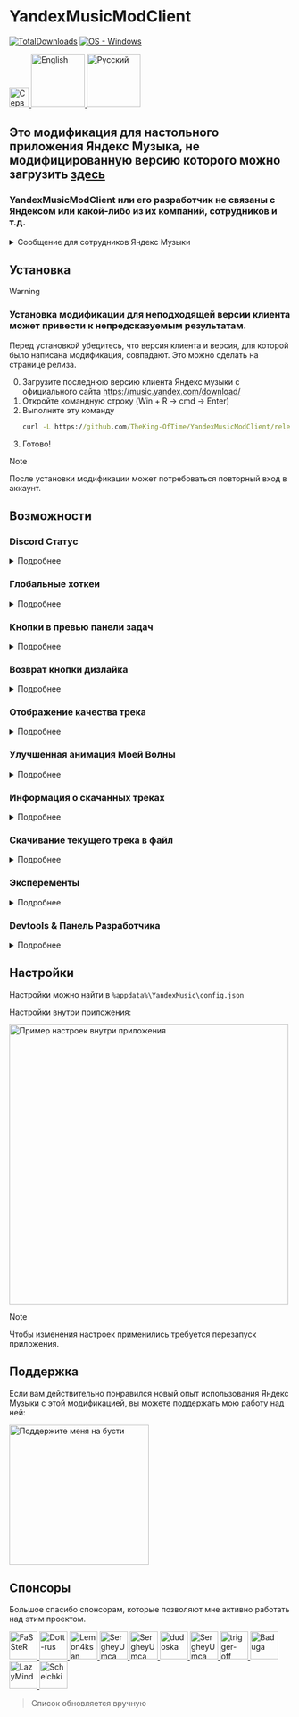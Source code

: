 # YandexMusicModClient
[![TotalDownloads](https://img.shields.io/github/downloads/TheKing-OfTime/YandexMusicModClient/total?label=Загрузок)](https://github.com/TheKing-OfTime/YandexMusicModClient/releases "Download") [![OS - Windows](https://img.shields.io/badge/OS-Windows-blue?logo=windows&logoColor=white)](https://github.com/TheKing-OfTime/YandexMusicModClient/releases "Download")

<p align="left">
	<a href="https://discord.gg/HGNKDxwHEH">
      <img height="35.48" alt="Сервер" src="https://github.com/user-attachments/assets/b7c8a272-b48c-411f-aca3-6512086a9a18">
   </a>
   <a href="https://github.com/TheKing-OfTime/YandexMusicModClient/">
      <img width="96" alt="English" src="https://github.com/TheKing-OfTime/YandexMusicModClient/blob/master/assets/En_Badge.png">
   </a>
  <a href="https://github.com/TheKing-OfTime/YandexMusicModClient/blob/master/doc/ru/README.md">
      <img width="96" alt="Русский" src="https://github.com/TheKing-OfTime/YandexMusicModClient/blob/master/assets/Ru_Badge_Highlighted.png">
   </a>
</p>

## Это модификация для настольного приложения Яндекс Музыка, не модифицированную версию которого можно загрузить [здесь](https://music.yandex.com/download/)
### YandexMusicModClient или его разработчик не связаны с Яндексом или какой-либо из их компаний, сотрудников и т.д.
<details>
   <summary>Сообщение для сотрудников Яндекс Музыки</summary>
   
   Поскольку вы сочли мой код полезным и скопировали некоторые части [отсюда](https://github.com/TheKing-OfTime/YandexMusicModClient/commit/5384285a8de1101102fc21f593266807b38a304f#diff-c314348839e9fcfdd871cc449297e9cf3f9631701ff29758014ba11bf9200ba0) (более конкретно, событие PLAYER_ACTION) и добавили его в ванильный клиент, возможно, вы захотите нанять меня.
   Моя работа будет намного эффективнее, если я буду работать над исходным кодом в уютном офисе, а не с минифицированной и прогнанной через webpack версией кода
</details>


## Установка

> [!WARNING]  
> ### Установка модификации для неподходящей версии клиента может привести к непредсказуемым результатам.
> Перед установкой убедитесь, что версия клиента и версия, для которой было написана модификация, совпадают.
> Это можно сделать на странице релиза.

0. Загрузите последнюю версию клиента Яндекс музыки с официального сайта https://music.yandex.com/download/
1. Откройте командную строку (Win + R -> cmd -> Enter)
2. Выполните эту команду
   ```bat
   curl -L https://github.com/TheKing-OfTime/YandexMusicModClient/releases/latest/download/app.asar > %localappdata%/Programs/YandexMusic/resources/app.asar
   ```
3. Готово!

> [!NOTE]  
> После установки модификации может потребоваться повторный вход в аккаунт.


## Возможности

### Discord Статус
<details>
   <summary>Подробнее</summary>

<details>
   <summary>Настройки</summary>
   
      "discordRPC": {
			"enable": true or false,                         //Включает или отключает disocrd RPC
			"applicationIDForRPC": "1124055337234858005",    //ID пользовательского приложения вашего для discord RPC
			"showButtons": true or false,                    //Включает или отключает все кнопки в статусе discord 
			"overrideDeepLinksExperiment": true or false,    //Включает или отключает разделение веб-кнопок и кнопок рабочего стола на одну кнопку
			"showGitHubButton": true or false,               //Включает или отключает кнопку Github, если для параметра overrideDeepLinksExperiment установлено значение true
			"afkTimeout": 15,				 //Время в минутах через которое статус в дискорде пропадёт если трек был поставлен на паузу.
			"showAlbum": true or false,                      //Включает или отключает строчку с информацией о альбоме в статусе discord 
   			"showSmallIcon": true or false,                  //Включает или отключает икноку статуса прослушивания в статусе discord 
      }
      
</details>

   
Добавляет поддержку отображения текущего трека как статуса в Discord
![image](https://github.com/user-attachments/assets/ff3b0726-6f83-4849-bce6-c5eb31523efa)

</details>

### Глобальные хоткеи
<details>
   <summary>Подробнее</summary>

   
Добавляет поддержку глобальных хоткеев.

<details>
   <summary>Настройки</summary>
   
	"globalShortcuts": {
		"TOGGLE_PLAY": "Ctrl+/",
		"MOVE_FORWARD": "Ctrl+,",
		"MOVE_BACKWARD": "Ctrl+.",
		"TOGGLE_SHUFFLE": "Ctrl+\'",
		"REPEAT_NONE": undefined,
		"REPEAT_CONTEXT": undefined,
		"REPEAT_NONE": undefined,
	}
      
</details>

</details>

### Кнопки в превью панели задач
<details>
   <summary>Подробнее</summary>

   
Добавляет поддержку расширений панели задач (Taskbar Extensions)

<details>
   <summary>Настройки</summary>
      
      "taskBarExtensions": {
			"enable": true or false //Включает или отключает расширения панели задач
		}
      
</details>

![image](https://github.com/TheKing-OfTime/YandexMusicModClient/assets/68960526/8c3711a3-4bb7-4601-a291-b5c7eb5f58f0)

</details>

### Возврат кнопки дизлайка
<details>
   <summary>Подробнее</summary>
   
Возвращает кнопку дизлайка в плеер на главной.

![image](https://github.com/user-attachments/assets/22a83331-dfc4-4c7b-92c9-4fdbe2758910)

</details>

### Отображение качества трека
<details>
   <summary>Подробнее</summary>
   
Отображает качество либо кодек текущего трека

<details>
   <summary>Настройки</summary>
      
	"playerBarEnhancement": {
  		"showDislikeButton": true //Включает или выключает отображение кнопки дизлайка в проигрывателе.
		"showCodecInsteadOfQualityMark": true //Показать кодек вместо качества
	}
      
</details>

![image](https://github.com/user-attachments/assets/da143017-b9ff-4faf-91dc-b9ccc81b1e2f)
![image](https://github.com/user-attachments/assets/3e5b6fb2-fbd3-4e04-880c-f1e556d8c4ef)

</details>

### Улучшенная анимация Моей Волны
<details>
   <summary>Подробнее</summary>
   
Улучшает поведение анимации Моей Волны. Она начинает лучше адаптироваться к музыке. Также позволяет настраивать частоту кадров в секунду при рендеринге анимации.
<details>
   <summary>Настройки</summary>
      
      "vibeAnimationEnhancement": {
	    "maxFPS": 25,             	// Максимально допустимая частота кадров в секунду. По умолчанию: 25. Рекомендуемое: 25 - 144. Не устанавливайте значание меньше 1
	    "intensityCoefficient": 1, 	// Чувствительность музыкального анализа. По умолчанию: 1; Рекомендуемое: 0,5 - 2; При значении 0 отключается улучшение анимации (почти :D)
	    "linearDeBoost": 5,		// [УСТАРЕЛО] Коэффициент выделения пиков в треке от основного трека. По умолчанию: 5. Рекомендуемое: 2 - 8. Если 1, отключает разделение пиков.
	    "playOnAnyEntity": false,	// Если включено, анимация воспроизводится, даже если источник трека не Моя Волна.
	    "disableRendering": false	// Полностью отключает анимацию. Используйте только если почувствуете значительное падение кадров в секунду. В противном случае подберите оптимальное значение параметра maxFPS для вашей системы.
      }
      
</details>

До:

https://github.com/user-attachments/assets/23a8da4d-3d6a-43c6-a5f5-965e065ed912

После:

https://github.com/user-attachments/assets/b062a3ee-d05e-4cf3-8e03-b6f8bf66525c

</details>

### Информация о скачанных треках
<details>
   <summary>Подробнее</summary>
   
Добавляет информацию о скачанных треках на страницу настроек (количество скачанных треков и используемое хранилище для скачанных треков)

![image](https://github.com/user-attachments/assets/d3ba9ada-941c-4bd2-8c53-dad54090bf4e)


</details>

### Скачивание текущего трека в файл
<details>
   <summary>Подробнее</summary>
   
Позволяет скачать текущий трек вам на ПК. Нажмите на иконку качества/кодека трека чтобы выбрать путь для размещения файла. 

</details>

### Эксперементы
<details>
   <summary>Подробнее</summary>
   
Позволяет включать/выключать эксперементы. Для этого вам нужно включить enableDevTools и использовать UI в приложении в dev панели:

</details>

### Devtools & Панель Разработчика
<details>
   <summary>Подробнее</summary>
   
Devtools по умолчанию отключены. Чтобы включить их, вам необходимо изменить `%appdata%\YandexMusic\config.json`:

Измените `"enableDevTools": false` на `"enableDevTools": true`

![electron_L6SeZLnSAH](https://github.com/TheKing-OfTime/YandexMusicModClient/assets/68960526/ae841087-d910-45e5-a007-3fd869a493e1)

![electron_y6aOeckPLH](https://github.com/TheKing-OfTime/YandexMusicModClient/assets/68960526/4bde4785-9196-4ac6-ad3b-9ac5db5b61c8)

</details>

## Настройки
Настройки можно найти в `%appdata%\YandexMusic\config.json`

Настройки внутри приложения:
<p align="left">
<img width="500" alt="Пример настроек внутри приложения" src="https://github.com/user-attachments/assets/89630ab8-a89c-41c3-983d-6352306398df">
</p>


> [!NOTE]  
> Чтобы изменения настроек применились требуется перезапуск приложения.

## Поддержка
Если вам действительно понравился новый опыт использования Яндекс Музыки с этой модификацией, вы можете поддержать мою работу над ней:
<p align="left">
   <a href="https://boosty.to/thekingoftime/donate">
      <img width="250" alt="Поддержите меня на бусти" src="https://github.com/user-attachments/assets/7b341f16-6513-4138-a3c5-b5892b062f63">
   </a>
</p>

## Спонсоры
Большое спасибо спонсорам, которые позволяют мне активно работать над этим проектом.
<p align="left">
   <a href="https://github.com/FaSSteR">
      <img width="50" alt="FaSSteR" src="https://avatars.githubusercontent.com/u/50427367?v=4">
   </a>
   <a href="https://github.com/Dott-rus">
      <img width="50" alt="Dott-rus" src="https://avatars.githubusercontent.com/u/78660260?v=4">
   </a>
   <a href="https://github.com/Lemon4ksan">
      <img width="50" alt="Lemon4ksan" src="https://avatars.githubusercontent.com/u/122788290?v=4">
   </a>
   <a href="https://github.com/SergheyUmca">
      <img width="50" alt="SergheyUmca" src="https://avatars.githubusercontent.com/u/33039150?v=4">
   </a>
   <a href="https://github.com/schwarzalexey">
      <img width="50" alt="SergheyUmca" src="https://avatars.githubusercontent.com/u/97682066?v=4?v=4">
   </a>
   <a href="https://github.com/dudoska">
      <img width="50" alt="dudoska" src="https://avatars.githubusercontent.com/u/94677394?v=4">
   </a>
   <a href="https://github.com/Diramix">
      <img width="50" alt="SergheyUmca" src="https://avatars.githubusercontent.com/u/79011730?v=4">
   </a>
   <a href="https://github.com/trigger-off">
      <img width="50" alt="trigger-off" src="https://avatars.githubusercontent.com/u/71810229?v=4">
   </a>
   <a href="https://github.com/Baduga">
      <img width="50" alt="Baduga" src="https://avatars.githubusercontent.com/u/69755854?v=4">
   </a>
   <a href="https://github.com/LazyMind">
      <img width="50" alt="LazyMind" src="https://avatars.githubusercontent.com/u/87148057?v=4">
   </a>
   <a href="https://github.com/Schelchki">
      <img width="50" alt="Schelchki" src="https://avatars.githubusercontent.com/u/162707132?v=4">
   </a>
</p>

> Список обновляется вручную
